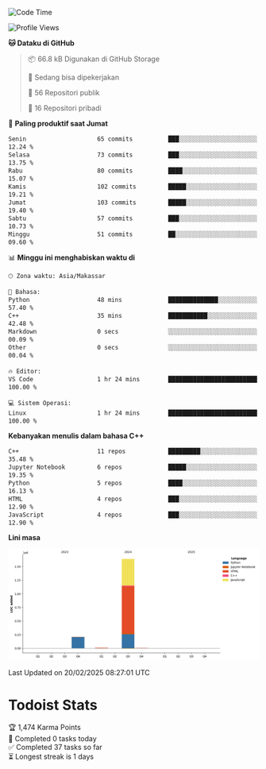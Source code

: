 <!--START_SECTION:waka-->
![Code Time](http://img.shields.io/badge/Code%20Time-113%20hrs%2012%20mins-blue)

![Profile Views](http://img.shields.io/badge/Profil%20dilihat-0-blue)

**🐱 Dataku di GitHub** 

> 📦 66.8 kB Digunakan di GitHub Storage 
 > 
> 💼 Sedang bisa dipekerjakan
 > 
> 📜 56 Repositori publik 
 > 
> 🔑 16 Repositori pribadi 
 > 
📅 **Paling produktif saat Jumat** 

```text
Senin                    65 commits          ███░░░░░░░░░░░░░░░░░░░░░░   12.24 % 
Selasa                   73 commits          ███░░░░░░░░░░░░░░░░░░░░░░   13.75 % 
Rabu                     80 commits          ████░░░░░░░░░░░░░░░░░░░░░   15.07 % 
Kamis                    102 commits         █████░░░░░░░░░░░░░░░░░░░░   19.21 % 
Jumat                    103 commits         █████░░░░░░░░░░░░░░░░░░░░   19.40 % 
Sabtu                    57 commits          ███░░░░░░░░░░░░░░░░░░░░░░   10.73 % 
Minggu                   51 commits          ██░░░░░░░░░░░░░░░░░░░░░░░   09.60 % 
```


📊 **Minggu ini menghabiskan waktu di** 

```text
🕑︎ Zona waktu: Asia/Makassar

💬 Bahasa: 
Python                   48 mins             ██████████████░░░░░░░░░░░   57.40 % 
C++                      35 mins             ███████████░░░░░░░░░░░░░░   42.48 % 
Markdown                 0 secs              ░░░░░░░░░░░░░░░░░░░░░░░░░   00.09 % 
Other                    0 secs              ░░░░░░░░░░░░░░░░░░░░░░░░░   00.04 % 

🔥 Editor: 
VS Code                  1 hr 24 mins        █████████████████████████   100.00 % 

💻 Sistem Operasi: 
Linux                    1 hr 24 mins        █████████████████████████   100.00 % 
```

**Kebanyakan menulis dalam bahasa C++** 

```text
C++                      11 repos            █████████░░░░░░░░░░░░░░░░   35.48 % 
Jupyter Notebook         6 repos             █████░░░░░░░░░░░░░░░░░░░░   19.35 % 
Python                   5 repos             ████░░░░░░░░░░░░░░░░░░░░░   16.13 % 
HTML                     4 repos             ███░░░░░░░░░░░░░░░░░░░░░░   12.90 % 
JavaScript               4 repos             ███░░░░░░░░░░░░░░░░░░░░░░   12.90 % 
```



**Lini masa**

![Lines of Code chart](https://raw.githubusercontent.com/yusuf601/yusuf601/main/assets/bar_graph.png)


 Last Updated on 20/02/2025 08:27:01 UTC
<!--END_SECTION:waka-->
# Todoist Stats

<!-- TODO-IST:START -->
🏆  1,474 Karma Points           
🌸  Completed 0 tasks today           
✅  Completed 37 tasks so far           
⏳  Longest streak is 1 days
<!-- TODO-IST:END -->
